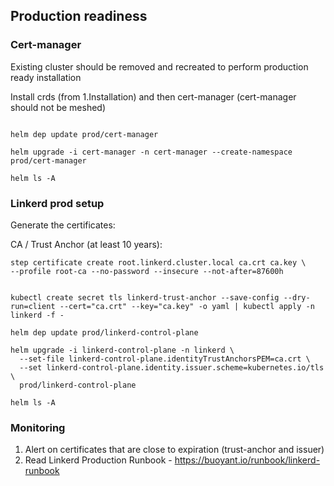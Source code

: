 ## Production readiness

### Cert-manager

Existing cluster should be removed and recreated to perform production ready installation

Install crds (from 1.Installation) and then cert-manager (cert-manager should not be meshed)

```

helm dep update prod/cert-manager

helm upgrade -i cert-manager -n cert-manager --create-namespace prod/cert-manager

helm ls -A

```

### Linkerd prod setup

Generate the certificates:

CA / Trust Anchor (at least 10 years):

```
step certificate create root.linkerd.cluster.local ca.crt ca.key \
--profile root-ca --no-password --insecure --not-after=87600h
```

```

kubectl create secret tls linkerd-trust-anchor --save-config --dry-run=client --cert="ca.crt" --key="ca.key" -o yaml | kubectl apply -n linkerd -f -

helm dep update prod/linkerd-control-plane

helm upgrade -i linkerd-control-plane -n linkerd \
  --set-file linkerd-control-plane.identityTrustAnchorsPEM=ca.crt \
  --set linkerd-control-plane.identity.issuer.scheme=kubernetes.io/tls \
  prod/linkerd-control-plane

helm ls -A
```

### Monitoring

1. Alert on certificates that are close to expiration (trust-anchor and issuer)
2. Read Linkerd Production Runbook - https://buoyant.io/runbook/linkerd-runbook